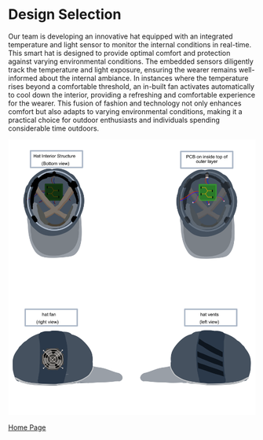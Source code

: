 # Design Selection

Our team is developing an innovative hat equipped with an integrated temperature and light sensor to monitor the internal conditions in real-time. This smart hat is designed to provide optimal comfort and protection against varying environmental conditions. The embedded sensors diligently track the temperature and light exposure, ensuring the wearer remains well-informed about the internal ambiance. In instances where the temperature rises beyond a comfortable threshold, an in-built fan activates automatically to cool down the interior, providing a refreshing and comfortable experience for the wearer. This fusion of fashion and technology not only enhances comfort but also adapts to varying environmental conditions, making it a practical choice for outdoor enthusiasts and individuals spending considerable time outdoors.

![Concept 1 Image](Images/HAT_vector_drawings.png)

[Home Page](index.md)

